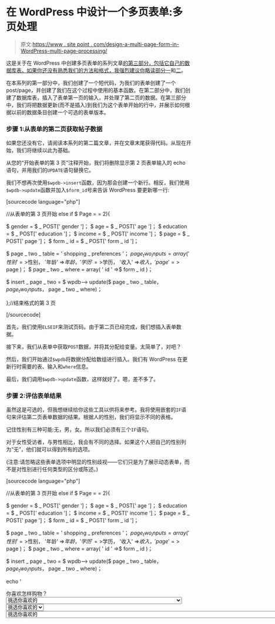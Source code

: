 # 在 WordPress 中设计一个多页表单:多页处理

> 原文:[https://www . site point . com/design-a-multi-page-form-in-WordPress-multi-page-processing/](https://www.sitepoint.com/design-a-multi-page-form-in-wordpress-multi-page-processing/)

这是关于在 WordPress 中创建多页表单的系列文章[的第三部分，包括它自己的数据库表。如果你还没有熟悉我们的方法和格式，我强烈建议你略读部分](https://www.sitepoint.com/series/design-a-multi-page-form-in-wordpress/)[一](https://www.sitepoint.com/design-a-multi-page-form-in-wordpress-introduction/ "Design a Multi-​​Page Form in WordPress: Introduction")和[二](https://www.sitepoint.com/design-a-multi-page-form-in-wordpress-data-storage/ "Design a Multi-​​Page Form in WordPress: Data Storage")。

在本系列的第一部分中，我们创建了一个短代码，为我们的表单创建了一个 post/page，并创建了我们在这个过程中使用的基本函数。在第二部分中，我们创建了数据库表，插入了表单第一页的输入，并处理了第二页的数据。在第三部分中，我们将把数据更新(而不是插入)到我们为这个表单开始的行中，并展示如何根据以前的数据条目创建一个可选的表单版本。

### 步骤 1:从表单的第二页获取帖子数据

如果您还没有它，请阅读本系列的第二篇文章，并在文章末尾获得代码。从现在开始，我们将继续以此为基础。

从您的“开始表单的第 3 页”注释开始，我们将删除显示第 2 页表单输入的 echo 语句，并用我们的`UPDATE`语句替换它。

我们不想再次使用`$wpdb->insert`函数，因为那会创建一个新行。相反，我们使用`$wpdb->update`函数并加入`$form_id`号来告诉 WordPress 要更新哪一行:

[sourcecode language="php"]

//从表单的第 3 页开始
else if $ Page = = 2){

$ gender = $ _ POST[' gender ']；
$ age = $ _ POST[' age ']；
$ education = $ _ POST[' education ']；
$ income = $ _ POST[' income ']；
$ page = $ _ POST[' page ']；
$ form _ id = $ _ POST[' form _ id ']；

$ page _ two _ table = ' shopping _ preferences '；
$page_two_inputs = array(
'性别' =>$性别，
'年龄' =>$年龄，
'学历' =>$学历，
'收入' =>$收入，
' page ' =>$ page
)；
$ page _ two _ where = array(
' id ' =>$ form _ id
)；

$ insert _ page _ two = $ wpdb--> update($ page _ two _ table，$page_two_inputs，$ page _ two _ where)；

};//结束格式的第 3 页

[/sourcecode]

首先，我们使用`ELSEIF`来测试页码。由于第二页已经完成，我们想插入表单数据。

接下来，我们从表单中获取`POST`数据，并将其分配给变量。太简单了，对吧？

然后，我们开始通过`$wpdb`将数据分配给数组进行插入。我们有 WordPress 在更新行时需要的表、输入和`where`信息。

最后，我们调用`$wpdb->update`函数，这样就好了。嗯，差不多了。

### 步骤 2:评估表单结果

虽然这是可选的，但我想继续给你这些工具以供将来参考。我将使用嵌套的`IF`语句来评估第二页表单数据的结果。根据人的性别，我们将显示不同的表格。

记住性别有三种可能:无，男，女。所以我们必须有三个`IF`语句。

对于女性受访者，与男性相比，我会有不同的选择。如果这个人把自己的性别列为“无”，他们就可以得到所有的选项。

(注意:请忽略这些表单选项中明显的性别歧视——它们只是为了展示动态表单，而不是对性别进行任何类型的区分或陈述。)

[sourcecode language="php"]

//从表单的第 3 页开始
else if $ Page = = 2){

$ gender = $ _ POST[' gender ']；
$ age = $ _ POST[' age ']；
$ education = $ _ POST[' education ']；
$ income = $ _ POST[' income ']；
$ page = $ _ POST[' page ']；
$ form _ id = $ _ POST[' form _ id ']；

$ page _ two _ table = ' shopping _ preferences '；
$page_two_inputs = array(
'性别' =>$性别，
'年龄' =>$年龄，
'学历' =>$学历，
'收入' =>$收入，
' page ' =>$ page
)；
$ page _ two _ where = array(
' id ' =>$ form _ id
)；

$ insert _ page _ two = $ wpdb--> update($ page _ two _ table，$page_two_inputs，$ page _ two _ where)；

echo '

<form method="post" action="’ . $this_page .’">
<label for = " location " id = " location ">你喜欢怎样购物？</label>
<select name = " location "/>
<option value = " nothing " selected>挑选你喜欢的</option>
<option value = " Ebay ">Online–Ebay</option>
<option value = " eretailer ">Online–零售商</option>
<option value = " Classifieds " "</form>

if($ gender = = " nothing "){
echo
'<label for = " category " id = " category ">你最喜欢买什么？</label>
<select name = "类别"/ >
<option value = " nothing "选中>挑选你喜欢的</option>
<option value = " ebay ">衣服</option>
<option value = " eretailer ">鞋子</option>
<option value = " classifieds ">珠宝</option>
<option value = " classifieds " "
}
if($ gender = = 0){
echo
'<label for = " category " id = " category ">你最喜欢买什么？</label>
<select name = " category "/>
<option value = " nothing " selected>挑选你喜欢的</option>
<option value = " store ">运动档位</option>
<option value = " classifieds ">电脑–桌面</option>
<
}
if($ gender = = 1){
echo
'<label for = " category " id = " category ">你最喜欢买什么？</label>
<select name = " category "/>
<option value = " nothing " selected>挑选你喜欢的</option>
<option value = " store ">Sports Gear</option>
<option value = " classifieds ">电脑-桌面< /option
}

回显'
<输入 type="hidden" value= " 3 " name = " page "/>
<输入 type = " hidden " value = " '。$form_id。" name="form_id" / >

<input type="submit">
</形式>’；

};//结束表单的第 3 页

[/sourcecode]

正如您从`IF`语句中所看到的，我们评估了表单性别输入第二页的值，并动态地提供了一个定制的表单。希望你的想象力开始爆发，你可以看到这个小系统对你来说是多么强大！

在这一点上，我们可能还想测试一下，看看我们是否已经在数据库表中获得了我们期望的所有数据。所以，让我告诉你一个快速检查的方法。

### 第三步:检查你的数据库

我通常在测试期间保持 phpMyAdmin 工具打开，但是如果你是新手，这是向你展示一些查询 WordPress 的其他方法的好时机。因此，让我们从数据库中转储数据，看看我们到目前为止存储了什么，并检查它是否收集了我们期望的数据。

我们将使用`$wpdb->select`来查询数据库并显示结果。在我们的结束表单标记的正下方，但在“表单的第 3 页结束”注释的上方，添加以下内容:

[sourcecode language="php"]

//让我们检查一下我们的数据
$ data _ check = $ wpdb->get _ row(" SELECT * FROM shopping _ preferences WHERE id = ' $ form _ id ' ")；

echo '
< p > id:'。$data_check- > id。</p>
<p>first _ name:'。$data_check- >名字。< /p >
< p >姓氏:'。$data_check- >姓氏。< /p >
< p >邮箱:'。$data_check- >邮箱。< /p >
< p >电话:'。$data_check- >手机。< /p >
< p >邮编:'。$data_check- >邮政编码。< /p >
< p >性别:'。$data_check- >性别。< /p >
< p >年龄:'。$data_check- >年龄。< /p >
< p >学历:'。$data_check- >教育。< /p >
< p >收入:'。$data_check- >收入。< /p >
< p >位置:'。$data_check- >位置。< /p >
< p >类别:'。$data_check- >类别。</p>
<p>page:'。$data_check- >页面。< /p >
< p >时间戳:'。$data_check- >时间戳。</p>’；

[/sourcecode]

在这个例子中，我们列出了表中的所有信息。请注意，位置和类别将是空白的，因为我们还没有提交第三页的表单。请记住，我没有限制查询，所以如果您已经运行了大量测试，您将会看到所有的结果。

在本系列的下一篇文章中，我们将创建我们的“谢谢！”页面并用最后一点信息更新数据库。我还将向您展示如何查询数据库并生成一个供您自己使用的报告来查看问卷结果。

## 分享这篇文章